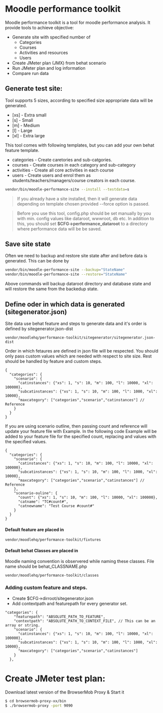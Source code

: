Moodle performance toolkit
==========================
Moodle performance toolkit is a tool for moodle performance analysis. It provide tools to achieve objective:
  - Generate site with specified number of
    - Categories
    - Courses
    - Activities and resources
    - Users
  - Create JMeter plan (JMX) from behat scenario
  - Run JMeter plan and log information
  - Compare run data
## Generate test site:
Tool supports 5 sizes, according to specified size appropriate data will be generated.
* [xs] - Extra small
* [s] - Small
* [m] - Medium
* [l] - Large
* [xl] - Extra large

This tool comes with following templates, but you can add your own behat feature template.
* categories - Create caretories and sub-catgories.
* courses - Create courses in each category and sub-category
* activities - Create all core activities in each course
* users - Create users and enrol them as students/teachers/managers/course creators in each course.

```sh
vendor/bin/moodle-performance-site --install --testdata=s
```
> If you already have a site installed, then it will generate data depending on template chosen provided --force option is passed.

> Before you use this tool, config.php should be set manually by you with min. config values like dataroot, wwwroot, db etc.
In addition to this, you should set **$CFG->performance_dataroot** to a directory where performance data will be be saved.

## Save site state
Often we need to backup and restore site state after and before data is generated. This can be done by
```sh
vendor/bin/moodle-performance-site --backup="StateName"
vendor/bin/moodle-performance-site --restore="StateName"
```
Above commands will backup dataroot directory and database state and will restore the same from the backedup state.

## Define oder in which data is generated (sitegenerator.json)
Site data use behat feature and steps to generate data and it's order is defined by sitegenerator.json-dist
```
vendor/moodlehq/performance-toolkit/sitegenerator/sitegenerator.json-dist
```
Order in which fetaures are defined in json file will be respected. You should only pass custom values which are needed with respect to site size. Rest should be handled by feature and custom steps.
```
{
  "categories": {
    "scenario": {
      "catinstances": {"xs": 1, "s": 10, "m": 100, "l": 10000, "xl": 100000},
      "subcatinstances": {"xs": 1, "s": 10, "m": 100, "l": 1000, "xl": 10000},
      "maxcategory": ["categories","scenario","catinstances"] // Reference 
    }
  }
}
```
If you are using scenario outline, then passing count and reference will update your feature file with Example. In the following code Example will be added to your feature file for the specified count, replacing <catname> and <catnewname> values with the specified values.
```
{
  "categories": {
    "scenario": {
      "catinstances": {"xs": 1, "s": 10, "m": 100, "l": 10000, "xl": 100000},
      "subcatinstances": {"xs": 1, "s": 10, "m": 100, "l": 1000, "xl": 10000},
      "maxcategory": ["categories","scenario","catinstances"] // Reference 
    },
    "scenario-ouline": {
      "count": {"xs": 1, "s": 10, "m": 100, "l": 10000, "xl": 100000},
      "catname": "TC#count#",
      "catnewname": "Test Course #count#"
    }
  }
}
```

#### Default feature are placed in
```
vendor/moodlehq/performance-toolkit/fixtures
```
#### Default behat Classes are placed in
Moodle naming convention is observered while naming these classes. File name should be behat_CLASSNAME.php
```
vendor/moodlehq/performance-toolkit/classes
```

### Adding custom feature and steps.
* Create $CFG->dirroot/sitegenerator.json
* Add contextpath and featurepath for every generator set.
```
"categories": {
    "featurepath": "ABSOLUTE_PATH_TO_FEATURE",
    "contextpath": "ABSOLUTE_PATH_TO_CONTEXT_FILE", // This can be an array or string.
    "scenario": {
      "catinstances": {"xs": 1, "s": 10, "m": 100, "l": 10000, "xl": 100000},
      "subcatinstances": {"xs": 1, "s": 10, "m": 100, "l": 1000, "xl": 10000},
      "maxcategory": ["categories","scenario","catinstances"]
    }
  },
```

# Create JMeter test plan:
Download latest version of the BrowserMob Proxy & Start it
```sh
$ cd browsermob-proxy-xx/bin
$ ./browsermob-proxy -port 9090
```